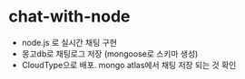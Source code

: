 # chat-with-node

- node.js 로 실시간 채팅 구현
- 몽고db로 채팅로그 저장 (mongoose로 스키마 생성)
- CloudType으로 배포. mongo atlas에서 채팅 저장 되는 것 확인

